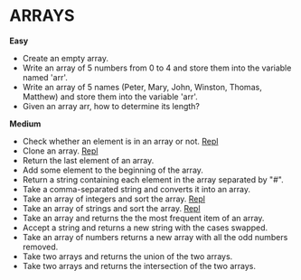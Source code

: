# ARRAYS

**Easy**
* Create an empty array.
* Write an array of 5 numbers from 0 to 4 and store them into the variable named 'arr'.
* Write an array of 5 names (Peter, Mary, John, Winston, Thomas, Matthew) and store them into the variable 'arr'.
* Given an array arr, how to determine its length?

**Medium**
* Check whether an element is in an array or not. [Repl](https://repl.it/@KevinEwig/CheckIfElementIsInArray#index.js)
* Clone an array. [Repl](https://repl.it/@KevinEwig/CloneAnArray#index.js)
* Return the last element of an array.
* Add some element to the beginning of the array.
* Return a string containing each element in the array separated by "#".
* Take a comma-separated string and converts it into an array.
* Take an array of integers and sort the array. [Repl](https://repl.it/@KevinEwig/SortAnArrayOfNumbers)
* Take an array of strings and sort the array. [Repl](https://repl.it/@KevinEwig/SortAnArrayOfStrings#index.js)
* Take an array and returns the the most frequent item of an array.
* Accept a string and returns a new string with the cases swapped.
* Take an array of numbers returns a new array with all the odd numbers removed. 
* Take two arrays and returns the union of the two arrays.
* Take two arrays and returns the intersection of the two arrays.  


